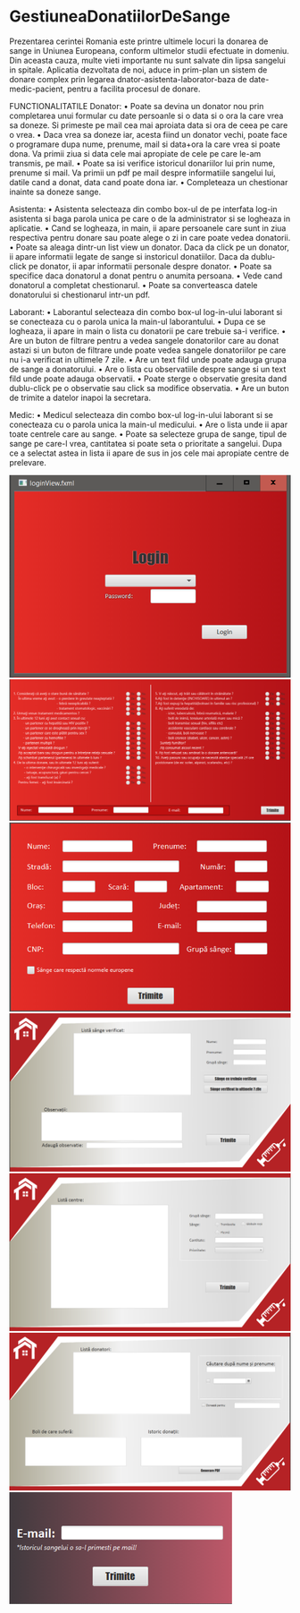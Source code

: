 # GestiuneaDonatiilorDeSange
Prezentarea cerintei
Romania este printre ultimele locuri la donarea de sange in Uniunea Europeana, conform ultimelor studii efectuate in domeniu. Din aceasta cauza, multe vieti importante nu sunt salvate din lipsa sangelui in spitale.
Aplicatia dezvoltata de noi, aduce in prim-plan un sistem de donare complex prin legarea dnator-asistenta-laborator-baza de date-medic-pacient, pentru a facilita procesul de donare.

FUNCTIONALITATILE
Donator:
•	Poate sa devina un donator nou prin completarea unui formular cu date persoanle si o data si o ora la care vrea sa doneze. Si primeste pe mail cea mai aproiata data si ora de ceea pe care o vrea.
•	Daca vrea sa doneze iar, acesta fiind un donator vechi, poate face o programare dupa nume, prenume, mail si data+ora la care vrea si poate dona. Va primii ziua si data cele mai apropiate de cele pe care le-am transmis, pe mail.
•	Poate sa isi verifice istoricul donariilor lui prin nume, prenume si mail. Va primii un pdf pe mail despre informatiile sangelui lui, datile cand a donat, data cand poate dona iar.
•	Completeaza un chestionar inainte sa doneze sange.

Asistenta:
•	Asistenta selecteaza din combo box-ul de pe interfata log-in asistenta si baga parola unica pe care o de la administrator si se logheaza in aplicatie.
•	Cand se logheaza, in main, ii apare persoanele care sunt in ziua respectiva pentru donare sau poate alege o zi in care poate vedea donatorii.
•	Poate sa aleaga dintr-un list view un donator. Daca da click pe un donator, ii apare informatii legate de sange si instoricul donatiilor. Daca da dublu-click pe donator, ii apar informatii personale despre donator.
•	Poate sa specifice daca donatorul a donat pentru o anumita persoana.
•	Vede cand donatorul a completat chestionarul.
•	Poate sa converteasca datele donatorului si chestionarul intr-un pdf.

Laborant:
•	Laborantul selecteaza din combo box-ul log-in-ului laborant si se conecteaza cu o parola unica la main-ul laborantului.
•	Dupa ce se logheaza, ii apare in main o lista cu donatorii pe care trebuie sa-i verifice.
•	Are un buton de filtrare pentru a vedea sangele donatorilor care au donat astazi si un buton de filtrare unde poate vedea sangele donatoriilor pe care nu i-a verificat in ultimele 7 zile.
•	Are un text fild unde poate adauga grupa de sange a donatorului.
•	Are o lista cu observatiile despre sange si un text fild unde poate adauga observatii.
•	Poate sterge o observatie gresita dand dublu-click pe o observatie sau click sa modifice observatia.
•	Are un buton de trimite a datelor inapoi la secretara.

Medic:
•	Medicul selecteaza din combo box-ul log-in-ului laborant si se conecteaza cu o parola unica la main-ul medicului.
•	Are o lista unde ii apar toate centrele care au sange.
•	Poate sa selecteze grupa de sange, tipul de sange pe care-l vrea, cantitatea si poate seta o prioritate a sangelui. Dupa ce a selectat astea in lista ii apare de sus in jos cele mai apropiate centre de prelevare.

![picture](poze/1.PNG)
![picture](poze/2.png)
![picture](poze/3.png)
![picture](poze/4.png)
![picture](poze/5.png)
![picture](poze/6.png)
![picture](poze/7.png)

  
